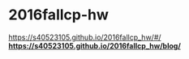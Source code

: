# 2016fallcp-hw
https://s40523105.github.io/2016fallcp_hw/#/ <B>
https://s40523105.github.io/2016fallcp_hw/blog/
